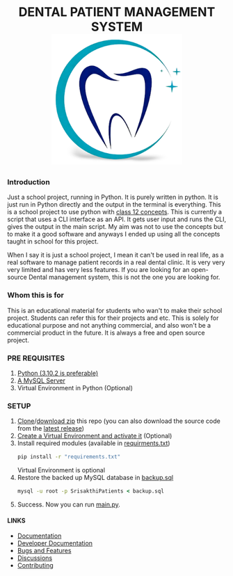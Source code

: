 <h1 align="center">
DENTAL PATIENT MANAGEMENT SYSTEM<br>
<img src="Assets/Teeth-logo.png" width="300">
</h1>

### Introduction
Just a school project, running in Python. It is purely written in python. 
It is just run in Python directly and the output in the terminal is everything.
This is a school project to use python with [class 12 concepts](https://csstudy.in/sumita-arora-python-class-12-pdf-cs-book/).
This is currently a script that uses a CLI interface as an API. It gets user
input and runs the CLI, gives the output in the main script. 
My aim was not to use the concepts but to make it a good software and anyways I 
ended up using all the concepts taught in school for this project.

When I say it is just a school project, I mean it can't be used in real life, as
a real software to manage patient records in a  real dental clinic. It is very very
very limited and has very less features. If you are looking for an open-source Dental
management system, this is not the one you are looking for.

### Whom this is for
This is an educational material for students who wan't to make their school project.
Students can refer this for their projects and etc. This is solely for educational
purpose and not anything commercial, and also won't be a commercial product in the 
future. It is always a free and open source project.

### PRE REQUISITES
1. [Python (3.10.2 is preferable)](https://realpython.com/installing-python/)
2. [A MySQL Server](https://www.mysql.com/)
3. Virtual Environment in Python (Optional)

### SETUP
1. [Clone](https://www.howtogeek.com/451360/how-to-clone-a-github-repository/)/[download zip](https://sites.northwestern.edu/researchcomputing/resources/downloading-from-github/) this repo (you can also download the source code from the [latest release](https://github.com/ShobanChiddarth/Dental-Patient-Management-System/releases/latest))
1. [Create a Virtual Environment and activate it](https://thepythonguru.com/python-virtualenv-guide/) (Optional)
1. Install required modules (available in [requirments.txt](/requirements.txt))
   ```cmd
   pip install -r "requirements.txt"
   ```
   Virtual Environment is optional
1. Restore the backed up MySQL database in [backup.sql](backup.sql)
   ```cmd
   mysql -u root -p SrisakthiPatients < backup.sql
   ```
1. Success. Now you can run [main.py](/src/main.py).

#### LINKS
- [Documentation](./docs/)
- [Developer Documentation](./docs/devdocs)
- [Bugs and Features](https://github.com/ShobanChiddarth/Dental-Patient-Management-System/issues)
- [Discussions](https://github.com/ShobanChiddarth/Dental-Patient-Management-System/discussions)
- [Contributing](.github/CONTRIBUTING.md)
